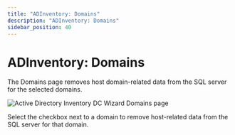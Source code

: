 ```yaml
---
title: "ADInventory: Domains"
description: "ADInventory: Domains"
sidebar_position: 40
---
```


# ADInventory: Domains

The Domains page removes host domain-related data from the SQL server for the selected domains.

![Active Directory Inventory DC Wizard Domains page](/images/accessanalyzer/11.6/admin/datacollector/adinventory/domains.webp)

Select the checkbox next to a domain to remove host-related data from the SQL server for that
domain.
